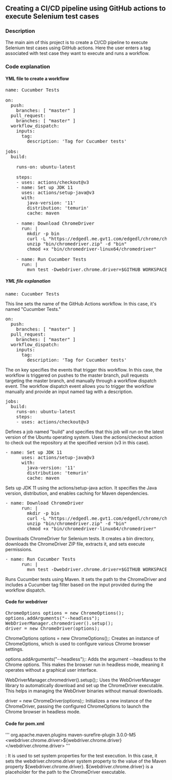 ## Creating a CI/CD pipeline using GitHub actions to execute Selenium test cases

### Description
The main aim of this project is to create a CI/CD pipeline to execute Selenium test cases using GitHub actions. Here the user enters a tag associated with test case they want to execute and runs a workflow.


### Code explanation

#### YML file to create a workflow

<pre>
name: Cucumber Tests

on:
  push:
    branches: [ "master" ]
  pull_request:
    branches: [ "master" ]
  workflow_dispatch:
    inputs:
      tag:
        description: 'Tag for Cucumber tests'

jobs:
  build:

    runs-on: ubuntu-latest

    steps:
    - uses: actions/checkout@v3
    - name: Set up JDK 11
      uses: actions/setup-java@v3
      with:
        java-version: '11'
        distribution: 'temurin'
        cache: maven

    - name: Download ChromeDriver
      run: |
        mkdir -p bin
        curl -L "https://edgedl.me.gvt1.com/edgedl/chrome/chrome-for-testing/120.0.6099.109/linux64/chromedriver-linux64.zip" -o "bin/chromedriver.zip"
        unzip "bin/chromedriver.zip" -d "bin"
        chmod +x "bin/chromedriver-linux64/chromedriver"

    - name: Run Cucumber Tests
      run: |
        mvn test -Dwebdriver.chrome.driver=$GITHUB_WORKSPACE/bin/chromedriver -Dcucumber.filter.tags="${{ github.event.inputs.tag }}"
</pre>

##### YML file explanation

<pre>
name: Cucumber Tests
</pre>

This line sets the name of the GitHub Actions workflow. In this case, it's named "Cucumber Tests."

<pre>
on:
  push:
    branches: [ "master" ]
  pull_request:
    branches: [ "master" ]
  workflow_dispatch:
    inputs:
      tag:
        description: 'Tag for Cucumber tests'
</pre>

The on key specifies the events that trigger this workflow. In this case, the workflow is triggered on pushes to the master branch, pull requests targeting the master branch, and manually through a workflow dispatch event. The workflow dispatch event allows you to trigger the workflow manually and provide an input named tag with a description.

<pre>
jobs:
  build:
    runs-on: ubuntu-latest
    steps:
    - uses: actions/checkout@v3
</pre>

Defines a job named "build" and specifies that this job will run on the latest version of the Ubuntu operating system. Uses the actions/checkout action to check out the repository at the specified version (v3 in this case).

<pre>
- name: Set up JDK 11
      uses: actions/setup-java@v3
      with:
        java-version: '11'
        distribution: 'temurin'
        cache: maven
</pre>

Sets up JDK 11 using the actions/setup-java action. It specifies the Java version, distribution, and enables caching for Maven dependencies.

<pre>
- name: Download ChromeDriver
      run: |
        mkdir -p bin
        curl -L "https://edgedl.me.gvt1.com/edgedl/chrome/chrome-for-testing/120.0.6099.109/linux64/chromedriver-linux64.zip" -o "bin/chromedriver.zip"
        unzip "bin/chromedriver.zip" -d "bin"
        chmod +x "bin/chromedriver-linux64/chromedriver"
</pre>

Downloads ChromeDriver for Selenium tests. It creates a bin directory, downloads the ChromeDriver ZIP file, extracts it, and sets execute permissions.

<pre>
- name: Run Cucumber Tests
      run: |
        mvn test -Dwebdriver.chrome.driver=$GITHUB_WORKSPACE/bin/chromedriver -Dcucumber.filter.tags="${{ github.event.inputs.tag }}"
</pre>

Runs Cucumber tests using Maven. It sets the path to the ChromeDriver and includes a Cucumber tag filter based on the input provided during the workflow dispatch.

#### Code for webdriver

<pre>
ChromeOptions options = new ChromeOptions();
options.addArguments("--headless");
WebDriverManager.chromedriver().setup();
driver = new ChromeDriver(options);
</pre>

ChromeOptions options = new ChromeOptions();: Creates an instance of ChromeOptions, which is used to configure various Chrome browser settings.

options.addArguments("--headless");: Adds the argument --headless to the Chrome options. This makes the browser run in headless mode, meaning it operates without a graphical user interface.

WebDriverManager.chromedriver().setup();: Uses the WebDriverManager library to automatically download and set up the ChromeDriver executable. This helps in managing the WebDriver binaries without manual downloads.

driver = new ChromeDriver(options);: Initializes a new instance of the ChromeDriver, passing the configured ChromeOptions to launch the Chrome browser in headless mode.

#### Code for pom.xml

'''
<build>
    <plugins>
        <plugin>
            <groupId>org.apache.maven.plugins</groupId>
            <artifactId>maven-surefire-plugin</artifactId>
            <version>3.0.0-M5</version> <!-- Use the latest version -->
            <configuration>
                <systemPropertyVariables>
                    <webdriver.chrome.driver>${webdriver.chrome.driver}</webdriver.chrome.driver>
                </systemPropertyVariables>
            </configuration>
        </plugin>
    </plugins>
</build>
'''

<systemPropertyVariables>: It is used to set system properties for the test execution. In this case, it sets the webdriver.chrome.driver system property to the value of the Maven property ${webdriver.chrome.driver}.
${webdriver.chrome.driver} is a placeholder for the path to the ChromeDriver executable.

